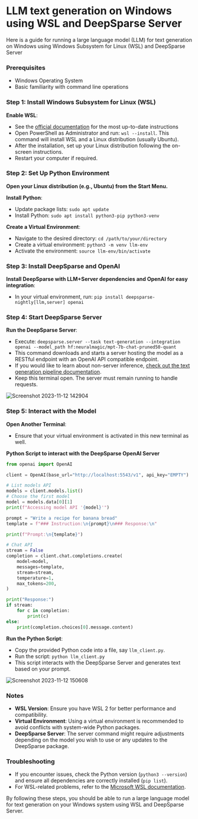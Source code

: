 # LLM text generation on Windows using WSL and DeepSparse Server

Here is a guide for running a large language model (LLM) for text generation on Windows using Windows Subsystem for Linux (WSL) and DeepSparse Server

### Prerequisites
- Windows Operating System
- Basic familiarity with command line operations

### Step 1: Install Windows Subsystem for Linux (WSL)

**Enable WSL**:
   - See the [official documentation](https://learn.microsoft.com/en-us/windows/wsl/install) for the most up-to-date instructions
   - Open PowerShell as Administrator and run: `wsl --install`. This command will install WSL and a Linux distribution (usually Ubuntu).
   - After the installation, set up your Linux distribution following the on-screen instructions.
   - Restart your computer if required.

### Step 2: Set Up Python Environment

**Open your Linux distribution (e.g., Ubuntu) from the Start Menu.**

**Install Python**: 
   - Update package lists: `sudo apt update`
   - Install Python: `sudo apt install python3-pip python3-venv`

**Create a Virtual Environment**:
   - Navigate to the desired directory: `cd /path/to/your/directory`
   - Create a virtual environment: `python3 -m venv llm-env`
   - Activate the environment: `source llm-env/bin/activate`

### Step 3: Install DeepSparse and OpenAI
**Install DeepSparse with LLM+Server dependencies and OpenAI for easy integration**: 
   - In your virtual environment, run: `pip install deepsparse-nightly[llm,server] openai`

### Step 4: Start DeepSparse Server
**Run the DeepSparse Server**: 
   - Execute: `deepsparse.server --task text-generation --integration openai --model_path hf:neuralmagic/mpt-7b-chat-pruned50-quant`
   - This command downloads and starts a server hosting the model as a RESTful endpoint with an OpenAI API compatible endpoint.
   - If you would like to learn about non-server inference, [check out the text generation pipeline documentation](https://github.com/neuralmagic/deepsparse/blob/main/docs/llms/text-generation-pipeline.md).
   - Keep this terminal open. The server must remain running to handle requests.

![Screenshot 2023-11-12 142904](https://github.com/neuralmagic/examples/assets/3195154/8ea079a1-b7c8-40e0-9e65-920f8d820a3d)

### Step 5: Interact with the Model
**Open Another Terminal**:
   - Ensure that your virtual environment is activated in this new terminal as well.

**Python Script to interact with the DeepSparse OpenAI Server**
```python
from openai import OpenAI

client = OpenAI(base_url="http://localhost:5543/v1", api_key="EMPTY")

# List models API
models = client.models.list()
# Choose the first model
model = models.data[0][1]
print(f"Accessing model API '{model}'")

prompt = "Write a recipe for banana bread"
template = f"### Instruction:\n{prompt}\n### Response:\n"

print(f"Prompt:\n{template}")

# Chat API
stream = False
completion = client.chat.completions.create(
    model=model,
    messages=template,
    stream=stream,
    temperature=1,
    max_tokens=200,
)

print("Response:")
if stream:
    for c in completion:
        print(c)
else:
    print(completion.choices[0].message.content)
```

**Run the Python Script**:
   - Copy the provided Python code into a file, say `llm_client.py`.
   - Run the script: `python llm_client.py`
   - This script interacts with the DeepSparse Server and generates text based on your prompt.

![Screenshot 2023-11-12 150608](https://github.com/neuralmagic/examples/assets/3195154/b3247a24-e810-414c-90e6-7e8f30502385)

### Notes
- **WSL Version**: Ensure you have WSL 2 for better performance and compatibility.
- **Virtual Environment**: Using a virtual environment is recommended to avoid conflicts with system-wide Python packages.
- **DeepSparse Server**: The server command might require adjustments depending on the model you wish to use or any updates to the DeepSparse package.

### Troubleshooting
- If you encounter issues, check the Python version (`python3 --version`) and ensure all dependencies are correctly installed (`pip list`).
- For WSL-related problems, refer to the [Microsoft WSL documentation](https://docs.microsoft.com/en-us/windows/wsl/).

By following these steps, you should be able to run a large language model for text generation on your Windows system using WSL and DeepSparse Server.
